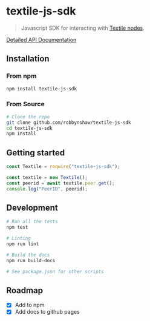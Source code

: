 # textile-js-sdk

> Javascript SDK for interacting with [Textile nodes](github/textileio/textile-go).

[Detailed API Documentation](https://robbynshaw.github.io/textile-js-sdk/textile-js-sdk/0.1.0/)

## Installation

### From npm

```sh
npm install textile-js-sdk
```

### From Source

```sh
# Clone the repo
git clone github.com/robbynshaw/textile-js-sdk
cd textile-js-sdk
npm install
```

## Getting started

```js
const Textile = require("textile-js-sdk");

const textile = new Textile();
const peerid = await textile.peer.get();
console.log("PeerID", peerid);
```

## Development

```sh
# Run all the tests
npm test

# Linting
npm run lint

# Build the docs
npm run build-docs

# See package.json for other scripts
```

## Roadmap

- [x] Add to npm
- [x] Add docs to github pages
